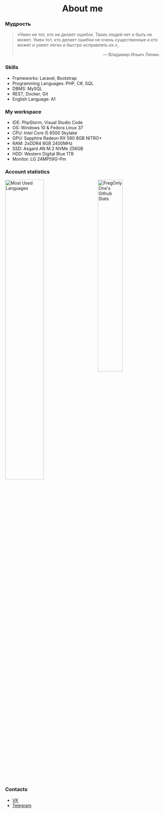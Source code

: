 <h1 align="center">About me</h1>                                <!-- Specially written in HTML. -->
<div>
  <h3>Мудрость</h3>
  <blockquote>
    <p>
      «Умен не тот, кто не делает ошибок. Таких людей нет и быть не может. Умен тот, кто делает ошибки не очень существенные
      и кто может и умеет легко и быстро исправлять их.»,
    </p>
    <p align="right">
      — Владимир Ильич Ленин.
    </p>
  </blockquote>
</div>
<div>
  <h3>Skills</h3>
  <ul>
    <li>
      Frameworks: Laravel, Bootstrap
    </li>
    <li>
      Programming Languages: PHP, C#, SQL
    </li>
    <li>
      DBMS: MySQL
    </li>
    <li>
      REST, Docker, Git
    </li>
    <li>
      English Language: A1
    </li>
  </ul>
</div>
<div>
  <h3>My workspace</h3>
  <ul>
    <li>
      IDE: PhpStorm, Visual Studio Code
    </li>
    <li>
      OS: Windows 10 & Fedora Linux 37
    </li>
    <li>
      CPU: Intel Core i5 6500 Skylake
    </li>
    <li>
      GPU: Sapphire Radeon RX 580 8GB NITRO+
    </li>
    <li>
      RAM: 2хDDR4 8GB 2400MHz
    </li>
    <li>
      SSD: Asgard AN M.2 NVMe 256GB
    </li>
    <li>
      HDD: Western Digital Blue 1TB
    </li>
    <li>
      Monitor: LG 24MP59G-Pm
    </li>
  </ul>
</div>
<div>
  <h3>Account statistics</h3>
  <div>
    <img alt="Most Used Languages" width=50%
    src="https://github-readme-stats.vercel.app/api?username=FregOnlyOne&show_icons=true&theme=tokyonight" />
    <img align="right" alt="FregOnlyOne's Github Stats" width=40%
    src="https://github-readme-stats.vercel.app/api/top-langs/?username=FregOnlyOne&layout=compact&theme=tokyonight" />
  </div>
</div>
<div>
  <h3>Contacts</h3>
  <div>
    <ul>
      <li>
        <a href="https://vk.com/nikitayakovlev28">VK</a>
      </li>
      <li>
        <a href="https://t.me/fregonlyone">Telegram</a>
      </li>
    </ul>
  </div>
</div>
